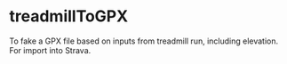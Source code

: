 # treadmillToGPX
To fake a GPX file based on inputs from treadmill run, including elevation. For import into Strava.
